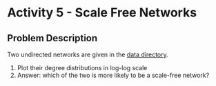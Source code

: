# Activity 5 - Scale Free Networks

## Problem Description

Two undirected networks are given in the [data directory](./data/).

1. Plot their degree distributions in log-log scale
2. Answer: which of the two is more likely to be a scale-free network?
